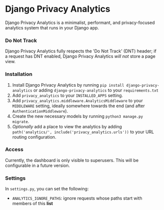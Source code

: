 # Django Privacy Analytics

Django Privacy Analytics is a minimalist, performant, and privacy-focused analytics system that runs in your Django app.

### Do Not Track
Django Privacy Analytics fully respects the 'Do Not Track' (DNT) header; if a request has DNT enabled, Django Privacy Analytics _will not_ store a page view.

### Installation

1. Install Django Privacy Analytics by running `pip install django-privacy-analytics` or adding `django-privacy-analytics` to your `requirements.txt`
2. Add `privacy_analytics` to your `INSTALLED_APPS` setting.
3. Add `privacy_analytics.middleware.AnalyticsMiddleware` to your `MIDDLEWARE` setting, ideally somewhere towards the end (and after `AuthenticationMiddleware`).
4. Create the new necessary models by running `python3 manage.py migrate`.
5. _Optionally_ add a place to view the analytics by adding `path('analytics/', include('privacy_analytics.urls'))` to your URL routing configuration.

### Access

Currently, the dashboard is only visible to superusers. This will be configurable in a future version.

### Settings

In `settings.py`, you can set the following:

* `ANALYTICS_IGNORE_PATHS`: ignore requests whose paths start with members of this **list**
